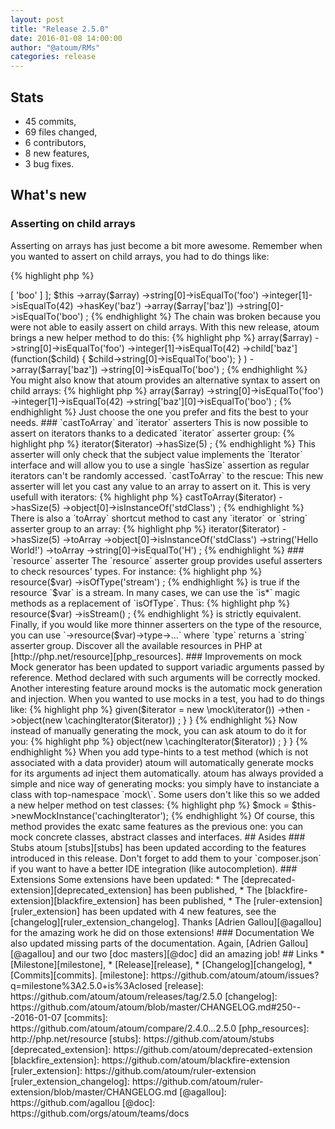 ```yaml
---
layout: post
title: "Release 2.5.0"
date: 2016-01-08 14:00:00
author: "@atoum/RMs"
categories: release
---
```


## Stats

* 45 commits,
* 69 files changed,
* 6 contributors,
* 8 new features,
* 3 bug fixes.

## What's new

### Asserting on child arrays

Asserting on arrays has just become a bit more awesome. Remember when you wanted to assert on child arrays, you had to do things like:

{% highlight php %}
<?php 

$array = [
    'foo',
    42,
    'baz' => [
        'boo'
    ]
];

$this
    ->array($array)
        ->string[0]->isEqualTo('foo')
        ->integer[1]->isEqualTo(42)
        ->hasKey('baz')
    ->array($array['baz'])
        ->string[0]->isEqualTo('boo')
;
{% endhighlight %}

The chain was broken because you were not able to easily assert on child arrays. With this new release, atoum brings a
new helper method to do this:

{% highlight php %}
<?php

$this
    ->array($array)
        ->string[0]->isEqualTo('foo')
        ->integer[1]->isEqualTo(42)
        ->child['baz'](function($child) {
                $child->string[0]->isEqualTo('boo');
            }
        )
    ->array($array['baz'])
        ->string[0]->isEqualTo('boo')
;
{% endhighlight %}

You might also know that atoum provides an alternative syntax to assert on child arrays:

{% highlight php %}
<?php

$this
    ->array($array)
        ->string[0]->isEqualTo('foo')
        ->integer[1]->isEqualTo(42)
        ->string['baz'][0]->isEqualTo('boo')
;
{% endhighlight %}

Just choose the one you prefer and fits the best to your needs.

### `castToArray` and `iterator` asserters

This is now possible to assert on iterators thanks to a dedicated `iterator` asserter group:

{% highlight php %}
<?php

$iterator = new \someIterator();

$this
    ->iterator($iterator)
        ->hasSize(5)
;
{% endhighlight %}

This asserter will only check that the subject value implements the `Iterator` interface and will allow you to use a 
single `hasSize` assertion as regular iterators can't be randomly accessed.

`castToArray` to the rescue: This new asserter will let you cast any value to an array to assert on it. This is very usefull
with iterators:

{% highlight php %}
<?php

$this
    ->castToArray($iterator)
        ->hasSize(5)
        ->object[0]->isInstanceOf('stdClass')
;
{% endhighlight %}

There is also a `toArray` shortcut method to cast any `iterator` or `string` asserter group to an array:

{% highlight php %}
<?php

$this
    ->iterator($iterator)
        ->hasSize(5)
        ->toArray
            ->object[0]->isInstanceOf('stdClass')
            
    ->string('Hello World!')
        ->toArray
            ->string[0]->isEqualTo('H')
;
{% endhighlight %}

### `resource` asserter

The `resource` asserter group provides useful asserters to check resources' types. For instance:

{% highlight php %}
<?php

$this
    ->resource($var)
        ->isOfType('stream')
;
{% endhighlight %}

is true if the resource `$var` is a stream. In many cases, we can use the `is*` 
magic methods as a replacement of `isOfType`. Thus:

{% highlight php %}
<?php

$this
    ->resource($var)
        ->isStream()
;
{% endhighlight %}

is strictly equivalent.

Finally, if you would like more thinner asserters on the type of the resource, you can use `->resource($var)->type->…` 
where `type` returns a `string` asserter group.

Discover all the available resources in PHP at [http://php.net/resource][php_resources].

### Improvements on mock

Mock generator has been updated to support variadic arguments passed by reference. Method declared with such arguments
will be correctly mocked.

Another interesting feature around mocks is the automatic mock generation and injection. When you wanted to use mocks
in a test, you had to do things like:
 
{% highlight php %}
<?php

class cachingIterator extends atoum
{
    public function test__construct()
    {
        $this
            ->given($iterator = new \mock\iterator())
            ->then
                ->object(new \cachingIterator($iterator))               
        ;
    }
}
{% endhighlight %}

Now instead of manually generating the mock, you can ask atoum to do it for you:
 
{% highlight php %}
<?php

class cachingIterator extends atoum
{
    public function test__construct(\iterator $iterator)
    {
        $this
            ->object(new \cachingIterator($iterator))               
        ;
    }
}
{% endhighlight %}

When you add type-hints to a test method (which is not associated with a data provider) atoum will automatically generate 
mocks for its arguments ad inject them automatically.

atoum has always provided a simple and nice way of generating mocks: you simply have to instanciate a class with top-namespace `mock\`. Some users don't like this so we added a new helper method on test classes:

{% highlight php %}
$mock = $this->newMockInstance('cachingIterator');
{% endhighlight %}

Of course, this method provides the exatc same features as the previous one: you can mock concrete classes, abstract classes and interfaces.

## Asides

### Stubs

atoum [stubs][stubs] has been updated according to the features introduced in this release. Don't forget to add
them to your `composer.json` if you want to have a better IDE integration (like autocompletion).

### Extensions

Some extensions have been updated:

* The [deprecated-extension][deprecated_extension] has been published,
* The [blackfire-extension][blackfire_extension] has been published,
* The [ruler-extension][ruler_extension] has been updated with 4 new features, see the [changelog][ruler_extension_changelog].

Thanks [Adrien Gallou][@agallou] for the amazing work he did on those extensions!

### Documentation

We also updated missing parts of the documentation. Again, [Adrien Gallou][@agallou] and our two [doc masters][@doc] did an amazing job!

## Links

* [Milestone][milestone],
* [Release][release],
* [Changelog][changelog],
* [Commits][commits].

[milestone]: https://github.com/atoum/atoum/issues?q=milestone%3A2.5.0+is%3Aclosed
[release]: https://github.com/atoum/atoum/releases/tag/2.5.0
[changelog]: https://github.com/atoum/atoum/blob/master/CHANGELOG.md#250---2016-01-07
[commits]: https://github.com/atoum/atoum/compare/2.4.0...2.5.0
[php_resources]: http://php.net/resource
[stubs]: https://github.com/atoum/stubs
[deprecated_extension]: https://github.com/atoum/deprecated-extension
[blackfire_extension]: https://github.com/atoum/blackfire-extension
[ruler_extension]: https://github.com/atoum/ruler-extension
[ruler_extension_changelog]: https://github.com/atoum/ruler-extension/blob/master/CHANGELOG.md
[@agallou]: https://github.com/agallou
[@doc]: https://github.com/orgs/atoum/teams/docs
